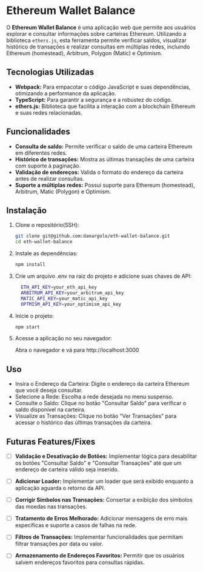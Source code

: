 # Ethereum Wallet Balance

O **Ethereum Wallet Balance** é uma aplicação web que permite aos usuários explorar e consultar informações sobre carteiras Ethereum. Utilizando a biblioteca `ethers.js`, esta ferramenta permite verificar saldos, visualizar histórico de transações e realizar consultas em múltiplas redes, incluindo Ethereum (homestead), Arbitrum, Polygon (Matic) e Optimism.

## Tecnologias Utilizadas

- **Webpack:** Para empacotar o código JavaScript e suas dependências, otimizando a performance da aplicação.
- **TypeScript:** Para garantir a segurança e a robustez do código.
- **ethers.js:** Biblioteca que facilita a interação com a blockchain Ethereum e suas redes relacionadas.

## Funcionalidades

- **Consulta de saldo:** Permite verificar o saldo de uma carteira Ethereum em diferentes redes.
- **Histórico de transações:** Mostra as últimas transações de uma carteira com suporte à paginação.
- **Validação de endereços:** Valida o formato do endereço da carteira antes de realizar consultas.
- **Suporte a múltiplas redes:** Possui suporte para Ethereum (homestead), Arbitrum, Matic (Polygon) e Optimism.

## Instalação

1. Clone o repositório(SSH):
   ```bash
   git clone git@github.com:danargolo/eth-wallet-balance.git
   cd eth-wallet-balance
   ```
2. Instale as dependências: 
    ```bash
    npm install
    ```

3. Crie um arquivo .env na raiz do projeto e adicione suas chaves de API:
    ```bash
      ETH_API_KEY=your_eth_api_key
      ARBITRUM_API_KEY=your_arbitrum_api_key
      MATIC_API_KEY=your_matic_api_key
      OPTMISM_API_KEY=your_optimism_api_key
    ```
4. Inicie o projeto:
    ```bash
    npm start
    ```
5. Acesse a aplicação no seu navegador:

    Abra o navegador e vá para http://localhost:3000

## Uso
- Insira o Endereço da Carteira: Digite o endereço da carteira Ethereum que você deseja consultar.
- Selecione a Rede: Escolha a rede desejada no menu suspenso.
- Consulte o Saldo: Clique no botão "Consultar Saldo" para verificar o saldo disponível na carteira.
- Visualize as Transações: Clique no botão "Ver Transações" para acessar o histórico das últimas transações da carteira.

## Futuras Features/Fixes
- [ ] **Validação e Desativação de Botões:** Implementar lógica para desabilitar os botões "Consultar Saldo" e "Consultar Transações" até que um endereço de carteira válido seja inserido.
- [ ] **Adicionar Loader:** Implementar um loader que será exibido enquanto a aplicação aguarda o retorno da API.
- [ ] **Corrigir Símbolos nas Transações:** Consertar a exibição dos símbolos das moedas nas transações.
- [ ] **Tratamento de Erros Melhorado:** Adicionar mensagens de erro mais especificas e suporte a casos de falhas na rede.
- [ ] **Filtros de Transações:** Implementar funcionalidades que permitam filtrar transações por data ou valor.
- [ ] **Armazenamento de Endereços Favoritos:** Permitir que os usuários salvem endereços favoritos para consultas rápidas.

